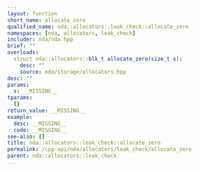 ```yaml
---
layout: function
short_name: allocate_zero
qualified_name: nda::allocators::leak_check::allocate_zero
namespaces: [nda, allocators, leak_check]
includer: nda/nda.hpp
brief: ""
overloads:
  struct nda::allocators::blk_t allocate_zero(size_t s):
    desc: ""
    source: nda/storage/allocators.hpp
desc: ""
params:
  s: __MISSING__
tparams:
  {}
return_value: __MISSING__
example:
  desc: __MISSING__
  code: __MISSING__
see-also: []
title: nda::allocators::leak_check::allocate_zero
permalink: /cpp-api/nda/allocators/leak_check/allocate_zero
parent: nda::allocators::leak_check
...
```


